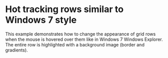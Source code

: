 # Hot tracking rows similar to Windows 7 style


<p>This example demonstrates how to change the appearance of grid rows when the mouse is hovered over them like  in Windows 7 Windows Explorer. The entire row is highlighted with a background image (border and gradients).</p><br />


<br/>


